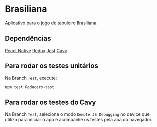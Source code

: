 # Brasiliana
Aplicativo para o jogo de tabuleiro Brasiliana.

## Dependências
[React Native](https://facebook.github.io/react-native/)
[Redux](https://redux.js.org/)
[Jest](https://jestjs.io/)
[Cavy](https://github.com/pixielabs/cavy)

## Para rodar os testes unitários

Na Branch `Test`, execute:

```
npm test Reducers-test 
```

## Para rodar os testes do Cavy

Na Branch `Test`, selecione o modo `Remote JS Debugging` no device que utiliza para iniciar o app e acompanhe os testes pela aba do navegador.
